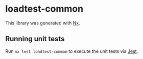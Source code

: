 # loadtest-common

This library was generated with [Nx](https://nx.dev).

## Running unit tests

Run `nx test loadtest-common` to execute the unit tests via [Jest](https://jestjs.io).
